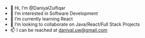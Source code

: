 - 👋 Hi, I’m @DaniyalZulfiqar
- 👀 I’m interested in Software Development
- 🌱 I’m currently learning React
- 💞️ I’m looking to collaborate on Java/React/Full Stack Projects
- 📫 I can be reached at daniyal.uw@gmail.com

<!---
DaniyalZulfiqar/DaniyalZulfiqar is a ✨ special ✨ repository because its `README.md` (this file) appears on your GitHub profile.
You can click the Preview link to take a look at your changes.
--->
